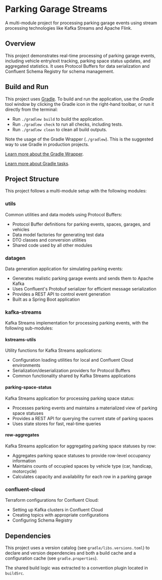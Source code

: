 # Parking Garage Streams

A multi-module project for processing parking garage events using stream processing technologies like Kafka Streams and Apache Flink.

## Overview

This project demonstrates real-time processing of parking garage events, including vehicle entry/exit tracking, parking space status updates, and aggregated statistics. It uses Protocol Buffers for data serialization and Confluent Schema Registry for schema management.

## Build and Run

This project uses [Gradle](https://gradle.org/).
To build and run the application, use the *Gradle* tool window by clicking the Gradle icon in the right-hand toolbar,
or run it directly from the terminal:

* Run `./gradlew build` to build the application.
* Run `./gradlew check` to run all checks, including tests.
* Run `./gradlew clean` to clean all build outputs.

Note the usage of the Gradle Wrapper (`./gradlew`).
This is the suggested way to use Gradle in production projects.

[Learn more about the Gradle Wrapper](https://docs.gradle.org/current/userguide/gradle_wrapper.html).

[Learn more about Gradle tasks](https://docs.gradle.org/current/userguide/command_line_interface.html#common_tasks).

## Project Structure

This project follows a multi-module setup with the following modules:

### utils

Common utilities and data models using Protocol Buffers:
- Protocol Buffer definitions for parking events, spaces, garages, and vehicles
- Data model factories for generating test data
- DTO classes and conversion utilities
- Shared code used by all other modules

### datagen

Data generation application for simulating parking events:
- Generates realistic parking garage events and sends them to Apache Kafka
- Uses Confluent's Protobuf serializer for efficient message serialization
- Provides a REST API to control event generation
- Built as a Spring Boot application

### kafka-streams

Kafka Streams implementation for processing parking events, with the following sub-modules:

#### kstreams-utils

Utility functions for Kafka Streams applications:
- Configuration loading utilities for local and Confluent Cloud environments
- Serialization/deserialization providers for Protocol Buffers
- Common functionality shared by Kafka Streams applications

#### parking-space-status

Kafka Streams application for processing parking space status:
- Processes parking events and maintains a materialized view of parking space statuses
- Provides a REST API for querying the current state of parking spaces
- Uses state stores for fast, real-time queries

#### row-aggregates

Kafka Streams application for aggregating parking space statuses by row:
- Aggregates parking space statuses to provide row-level occupancy information
- Maintains counts of occupied spaces by vehicle type (car, handicap, motorcycle)
- Calculates capacity and availability for each row in a parking garage

### confluent-cloud

Terraform configurations for Confluent Cloud:
- Setting up Kafka clusters in Confluent Cloud
- Creating topics with appropriate configurations
- Configuring Schema Registry

## Dependencies

This project uses a version catalog (see `gradle/libs.versions.toml`) to declare and version dependencies
and both a build cache and a configuration cache (see `gradle.properties`).

The shared build logic was extracted to a convention plugin located in `buildSrc`.